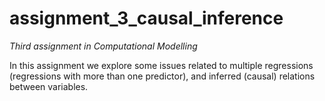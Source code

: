 # assignment_3_causal_inference
_Third assignment in Computational Modelling_

In this assignment we explore some issues related to multiple regressions (regressions with more than one predictor), and inferred (causal) relations between variables.
